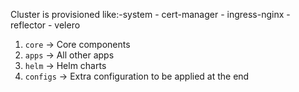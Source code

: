 Cluster is provisioned like:-system
	- cert-manager
	- ingress-nginx
	- reflector
	- velero

1. `core` -> Core components
2. `apps` -> All other apps
3. `helm` -> Helm charts
4. `configs` -> Extra configuration to be applied at the end